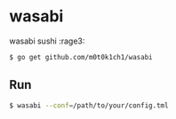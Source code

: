 # wasabi

wasabi sushi :rage3:

``` sh
$ go get github.com/m0t0k1ch1/wasabi
```

## Run

``` sh
$ wasabi --conf=/path/to/your/config.tml
```

